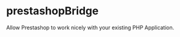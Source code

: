 prestashopBridge
================

Allow Prestashop to work nicely with your existing PHP Application.

